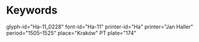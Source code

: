 # Keywords
glyph-id="Ha-11_0228"
font-id="Ha-11"
printer-id="Ha"
printer="Jan Haller"
period="1505–1525"
place="Kraków"
PT plate="174"
